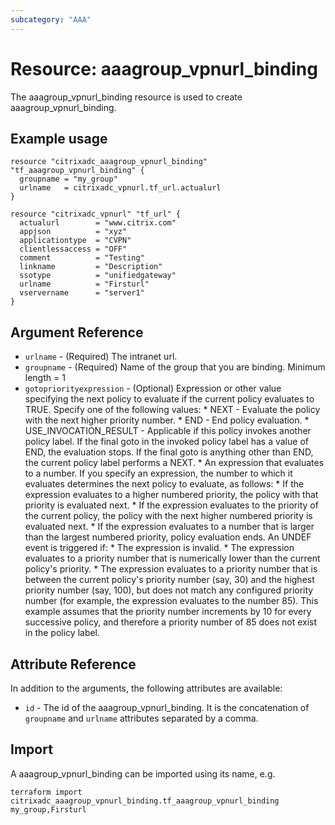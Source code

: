 ```yaml
---
subcategory: "AAA"
---
```


# Resource: aaagroup_vpnurl_binding

The aaagroup_vpnurl_binding resource is used to create aaagroup_vpnurl_binding.


## Example usage

```hcl
resource "citrixadc_aaagroup_vpnurl_binding" "tf_aaagroup_vpnurl_binding" {
  groupname = "my_group"
  urlname   = citrixadc_vpnurl.tf_url.actualurl
}

resource "citrixadc_vpnurl" "tf_url" {
  actualurl        = "www.citrix.com"
  appjson          = "xyz"
  applicationtype  = "CVPN"
  clientlessaccess = "OFF"
  comment          = "Testing"
  linkname         = "Description"
  ssotype          = "unifiedgateway"
  urlname          = "Firsturl"
  vservername      = "server1"
}
```


## Argument Reference

* `urlname` - (Required) The intranet url.
* `groupname` - (Required) Name of the group that you are binding. Minimum length =  1
* `gotopriorityexpression` - (Optional) Expression or other value specifying the next policy to evaluate if the current policy evaluates to TRUE.  Specify one of the following values: * NEXT - Evaluate the policy with the next higher priority number. * END - End policy evaluation. * USE_INVOCATION_RESULT - Applicable if this policy invokes another policy label. If the final goto in the invoked policy label has a value of END, the evaluation stops. If the final goto is anything other than END, the current policy label performs a NEXT. * An expression that evaluates to a number. If you specify an expression, the number to which it evaluates determines the next policy to evaluate, as follows: *  If the expression evaluates to a higher numbered priority, the policy with that priority is evaluated next. * If the expression evaluates to the priority of the current policy, the policy with the next higher numbered priority is evaluated next. * If the expression evaluates to a number that is larger than the largest numbered priority, policy evaluation ends. An UNDEF event is triggered if: * The expression is invalid. * The expression evaluates to a priority number that is numerically lower than the current policy's priority. * The expression evaluates to a priority number that is between the current policy's priority number (say, 30) and the highest priority number (say, 100), but does not match any configured priority number (for example, the expression evaluates to the number 85). This example assumes that the priority number increments by 10 for every successive policy, and therefore a priority number of 85 does not exist in the policy label.


## Attribute Reference

In addition to the arguments, the following attributes are available:

* `id` - The id of the aaagroup_vpnurl_binding. It is the concatenation of `groupname` and `urlname` attributes separated by a comma.


## Import

A aaagroup_vpnurl_binding can be imported using its name, e.g.

```shell
terraform import citrixadc_aaagroup_vpnurl_binding.tf_aaagroup_vpnurl_binding my_group,Firsturl
```
